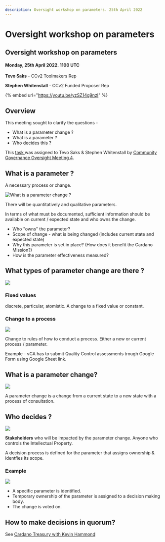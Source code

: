 ```yaml
---
description: Oversight workshop on parameters. 25th April 2022
---
```


# Oversight workshop on parameters

## Oversight workshop on parameters

#### Monday, 25th April 2022. 1100 UTC

**Tevo Saks** - CCv2 Toolmakers Rep

**Stephen Whitenstall** - CCv2 Funded Proposer Rep

{% embed url="https://youtu.be/yzSZ14g9nzI" %}

## Overview

This meeting sought to clarify the questions -

* What is a parameter change ?
* What is a parameter ?
* Who decides this ?

This [task ](https://github.com/Catalyst-Auditing/Community-Governance-Oversight-Coordination/issues/67)was assigned to Tevo Saks & Stephen Whitenstall by [Community Governance Oversight Meeting 4](https://quality-assurance-dao.gitbook.io/community-governance-oversight/project-management/meetings-and-town-halls/f7-meeting-3-7th-april-2022#5.4-governance-parameters).

## What is a parameter ?

A necessary process or change.

![What is a parameter change ?](<../../.gitbook/assets/Screenshot 2022-05-03 100117.png>)

There will be quantitatively and qualitative parameters.

In terms of what must be documented, sufficient information should be available on current / expected state and who owns the change.

* Who "owns" the parameter?
* Scope of change - what is being changed (includes current state and expected state)
* Why this parameter is set in place? (How does it benefit the Cardano Mission?)
* How is the parameter effectiveness measured?



## What types of parameter change are there ?

![](<../../.gitbook/assets/Screenshot 2022-05-04 103311 (1).png>)

### Fixed values&#x20;

discrete, particular, atomistic. A change to a fixed value or constant.

### Change to a process

![](<../../.gitbook/assets/Screenshot 2022-05-04 103828.png>)

Change to rules of how to conduct a process. Either a new or current process / parameter.

Example - vCA has to submit Quality Control assessments trough Google Form using Google Sheet link.&#x20;

## **What is a parameter change?**

![](<../../.gitbook/assets/Screenshot 2022-05-03 134921.png>)

A parameter change is a change from a current state to a new state with a process of consultation.

## Who decides ?

![](<../../.gitbook/assets/Screenshot 2022-05-04 101539.png>)

**Stakeholders** who will be impacted by the parameter change. Anyone who controls the Intellectual Property.

A decision process is defined for the parameter that assigns ownership & identfies its scope.

### Example

![](<../../.gitbook/assets/Screenshot 2022-05-04 101946.png>)

* A specific parameter is identified.
* Temporary ownership of the parameter is assigned to a decision making body.
* The change is voted on.

## How to make decisions in quorum?

See [Cardano Treasury with Kevin Hammond](https://quality-assurance-dao.gitbook.io/community-governance-oversight/governance-processes/governance-parameters/cardano-treasury-with-kevin-hammond)
